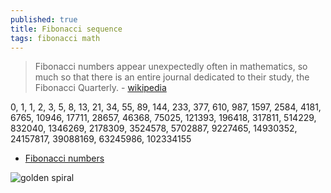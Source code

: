 ```yaml
---
published: true
title: Fibonacci sequence
tags: fibonacci math
---
```

> Fibonacci numbers appear unexpectedly often in mathematics, so much so that there is an entire journal dedicated to their study, the Fibonacci Quarterly. - [wikipedia](https://en.wikipedia.org/wiki/Fibonacci_number)

0, 1, 1, 2, 3, 5, 8, 13, 21, 34, 55, 89, 144, 233, 377, 610, 987, 1597, 2584, 4181, 6765, 10946, 17711, 28657, 46368, 75025, 121393, 196418, 317811, 514229, 832040, 1346269, 2178309, 3524578, 5702887, 9227465, 14930352, 24157817, 39088169, 63245986, 102334155

- [Fibonacci numbers](http://oeis.org/search?q=1%2C2%2C3%2C5%2C8%2C13%2C21%2C34%2C55%2C89&sort=&language=english&go=Search)

![golden spiral](https://upload.wikimedia.org/wikipedia/commons/thumb/b/b9/Fibonacci_Spiral.svg/600px-Fibonacci_Spiral.svg.png)
